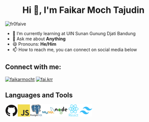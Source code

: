<h1 align="center"> Hi 👋, I'm Faikar Moch Tajudin </h1> 
<img src="https://komarev.com/ghpvc/?username=fr0faive&label=Profile%20views&color=0e75b6&style=flat" alt="fr0faive" />

- 🌱 I’m currently learning at UIN Sunan Gunung Djati Bandung
- 💬 Ask me about **Anything**
- 😄 Pronouns: **He/Him**
- 📫 How to reach me, you can connect on social media below
<h2>Connect with me:</h2>
<p align="left">
<a href="https://fb.com/faikarmocht" target="blank"><img align="center" src="https://raw.githubusercontent.com/rahuldkjain/github-profile-readme-generator/master/src/images/icons/Social/facebook.svg" alt="faikarmocht" height="30" width="40" /></a>
<a href="https://instagram.com/faikarmocht_" target="blank"><img align="center" src="https://raw.githubusercontent.com/rahuldkjain/github-profile-readme-generator/master/src/images/icons/Social/instagram.svg" alt="fai.krr" height="30" width="40" /></a>
</p>

<h2>Languages and Tools</h2>
<p align="left" style="display: flex">
  <img src="https://raw.githubusercontent.com/devicons/devicon/master/icons/github/github-original.svg" alt="github" width="40" height="40"/>
  <img src="https://raw.githubusercontent.com/devicons/devicon/master/icons/javascript/javascript-original.svg" width="40" height="40"/>
  <img src="https://raw.githubusercontent.com/devicons/devicon/master/icons/postgresql/postgresql-original-wordmark.svg" width="40" height="40"/>
  <img src="https://raw.githubusercontent.com/devicons/devicon/master/icons/mysql/mysql-original-wordmark.svg" width="40" height="40"/>
  <img src="https://raw.githubusercontent.com/devicons/devicon/master/icons/nodejs/nodejs-original-wordmark.svg" width="40" height="40"/>
  <img src="https://raw.githubusercontent.com/devicons/devicon/master/icons/react/react-original-wordmark.svg" width="40" height="40"/>
  <img src="https://raw.githubusercontent.com/devicons/devicon/master/icons/tailwindcss/tailwindcss-original.svg" width="40" height="40"/>
</p>
<!--
**Fr0faive/Fr0faive** is a ✨ _special_ ✨ repository because its `README.md` (this file) appears on your GitHub profile.

Here are some ideas to get you started:

- 🔭 I’m currently working on ...

- 👯 I’m looking to collaborate on ...
- 🤔 I’m looking for help with ...
- ⚡ Fun fact: ...
-->
